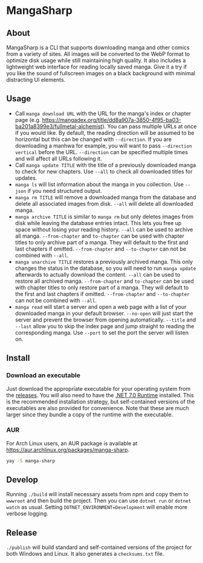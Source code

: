 # MangaSharp

## About

MangaSharp is a CLI that supports downloading manga and other comics from a variety of sites. All images will be converted to the WebP format to optimize disk usage while still maintaining high quality. It also includes a lightweight web interface for reading locally saved manga. Give it a try if you like the sound of fullscreen images on a black background with minimal distracting UI elements.

## Usage

- Call `manga download URL` with the URL for the manga's index or chapter page (e.g. https://mangadex.org/title/dd8a907a-3850-4f95-ba03-ba201a8399e3/fullmetal-alchemist). You can pass multiple URLs at once if you would like. By default, the reading direction will be assumed to be horizontal but this can be changed with `--direction`. If you are downloading a manhwa for example, you will want to pass `--direction vertical` before the URL. `--direction` can be specified multiple times and will affect all URLs following it.
- Call `manga update TITLE` with the title of a previously downloaded manga to check for new chapters. Use `--all` to check all downloaded titles for updates.
- `manga ls` will list information about the manga in you collection. Use `--json` if you need structured output.
- `manga rm TITLE` will remove a downloaded manga from the database and delete all associated images from disk. `--all` will delete all downloaded manga.
- `manga archive TITLE` is similar to `manga rm` but only deletes images from disk while leaving the database entries intact. This lets you free up space without losing your reading history. `--all` can be used to archive all manga. `--from-chapter` and `to-chapter` can be used with chapter titles to only archive part of a manga. They will default to the first and last chapters if omitted. `--from-chapter` and `--to-chapter` can not be combined with `--all`.
- `manga unarchive TITLE` restores a previously archived manga. This only changes the status in the database, so you will need to run `manga update` afterwards to actually download the content. `--all` can be used to restore all archived manga. `--from-chapter` and `to-chapter` can be used with chapter titles to only restore part of a manga. They will default to the first and last chapters if omitted. `--from-chapter` and `--to-chapter` can not be combined with `--all`.
- `manga read` will start a server and open a web page with a list of your downloaded manga in your default browser. `--no-open` will just start the server and prevent the browser from opening automatically. `--title` and `--last` allow you to skip the index page and jump straight to reading the corresponding manga. Use `--port` to set the port the server will listen on.

## Install

### Download an executable

Just download the appropriate executable for your operating system from the [releases](https://github.com/LiteracyFanatic/manga-sharp/releases). You will also need to have the [.NET 7.0 Runtime](https://dotnet.microsoft.com/en-us/download/dotnet/7.0) installed. This is the recommended installation strategy, but self-contained versions of the executables are also provided for convenience. Note that these are much larger since they bundle a copy of the runtime with the executable.

### AUR

For Arch Linux users, an AUR package is available at https://aur.archlinux.org/packages/manga-sharp.

```bash
yay -S manga-sharp
```

## Develop

Running `./build` will install necessary assets from npm and copy them to `wwwroot` and then build the project. Then you can use `dotnet run` or `dotnet watch` as usual. Setting `DOTNET_ENVIRONMENT=Development` will enable more verbose logging.

## Release

`./publish` will build standard and self-contained versions of the project for both Windows and Linux. It also generates a `checksums.txt` file.
